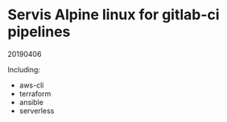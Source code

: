 Servis Alpine linux for gitlab-ci pipelines
===========================================
20190406

Including:
  - aws-cli
  - terraform
  - ansible
  - serverless


